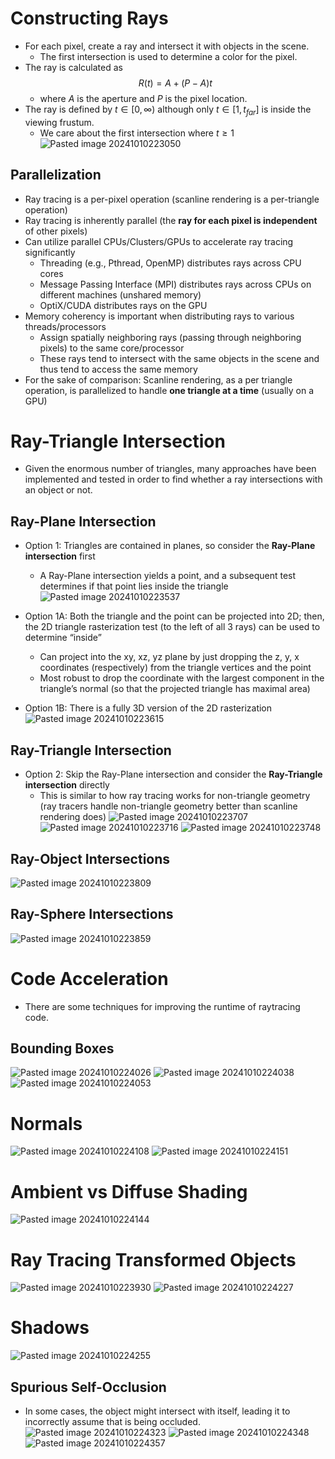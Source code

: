
# Constructing Rays
* For each pixel, create a ray and intersect it with objects in the scene.
	* The first intersection is used to determine a color for the pixel.
* The ray is calculated as$$
R(t) = A + (P - A)t
$$
	* where $A$ is the aperture and $P$ is the pixel location.
* The ray is defined by $t \in [0, \infty)$ although only $t \in [1, t_{far}]$ is inside the viewing frustum.
	* We care about the first intersection where $t \geq 1$
![Pasted image 20241010223050](../../attachments/Pasted%20image%2020241010223050.png)

## Parallelization
* Ray tracing is a per-pixel operation (scanline rendering is a per-triangle operation)
* Ray tracing is inherently parallel (the **ray for each pixel is independent** of other pixels)
* Can utilize parallel CPUs/Clusters/GPUs to accelerate ray tracing significantly
	* Threading (e.g., Pthread, OpenMP) distributes rays across CPU cores
	* Message Passing Interface (MPI) distributes rays across CPUs on different machines (unshared memory)
	* OptiX/CUDA distributes rays on the GPU
* Memory coherency is important when distributing rays to various threads/processors
	* Assign spatially neighboring rays (passing through neighboring pixels) to the same core/processor
	* These rays tend to intersect with the same objects in the scene and thus tend to access the same memory
* For the sake of comparison: Scanline rendering, as a per triangle operation, is parallelized to handle **one triangle at a time** (usually on a GPU)

# Ray-Triangle Intersection
* Given the enormous number of triangles, many approaches have been implemented and tested in order to find whether a ray intersections with an object or not.

## Ray-Plane Intersection
* Option 1:  Triangles are contained in planes, so consider the **Ray-Plane intersection** first
	* A Ray-Plane intersection yields a point, and a subsequent test determines if that point lies inside the triangle
![Pasted image 20241010223537](../../attachments/Pasted%20image%2020241010223537.png)

* Option 1A: Both the triangle and the point can be projected into 2D; then, the 2D triangle rasterization test (to the left of all 3 rays) can be used to determine “inside”
	* Can project into the xy, xz, yz plane by just dropping the z, y, x coordinates (respectively) from the triangle vertices and the point
	* Most robust to drop the coordinate with the largest component in the triangle’s normal (so that the projected triangle has maximal area)

* Option 1B: There is a fully 3D version of the 2D rasterization
![Pasted image 20241010223615](../../attachments/Pasted%20image%2020241010223615.png)


## Ray-Triangle Intersection
* Option 2: Skip the Ray-Plane intersection and consider the **Ray-Triangle intersection** directly
	* This is similar to how ray tracing works for non-triangle geometry (ray tracers handle non-triangle geometry better than scanline rendering does)
![Pasted image 20241010223707](../../attachments/Pasted%20image%2020241010223707.png)
![Pasted image 20241010223716](../../attachments/Pasted%20image%2020241010223716.png)
![Pasted image 20241010223748](../../attachments/Pasted%20image%2020241010223748.png)

## Ray-Object Intersections
![Pasted image 20241010223809](../../attachments/Pasted%20image%2020241010223809.png)

## Ray-Sphere Intersections
![Pasted image 20241010223859](../../attachments/Pasted%20image%2020241010223859.png)

# Code Acceleration
* There are some techniques for improving the runtime of raytracing code.

## Bounding Boxes
![Pasted image 20241010224026](../../attachments/Pasted%20image%2020241010224026.png)
![Pasted image 20241010224038](../../attachments/Pasted%20image%2020241010224038.png)
![Pasted image 20241010224053](../../attachments/Pasted%20image%2020241010224053.png)
# Normals
![Pasted image 20241010224108](../../attachments/Pasted%20image%2020241010224108.png)
![Pasted image 20241010224151](../../attachments/Pasted%20image%2020241010224151.png)

# Ambient vs Diffuse Shading
![Pasted image 20241010224144](../../attachments/Pasted%20image%2020241010224144.png)

# Ray Tracing Transformed Objects
![Pasted image 20241010223930](../../attachments/Pasted%20image%2020241010223930.png)
![Pasted image 20241010224227](../../attachments/Pasted%20image%2020241010224227.png)

# Shadows
![Pasted image 20241010224255](../../attachments/Pasted%20image%2020241010224255.png)
## Spurious Self-Occlusion
* In some cases, the object might intersect with itself, leading it to incorrectly assume that is being occluded.
![Pasted image 20241010224323](../../attachments/Pasted%20image%2020241010224323.png)
![Pasted image 20241010224348](../../attachments/Pasted%20image%2020241010224348.png)
![Pasted image 20241010224357](../../attachments/Pasted%20image%2020241010224357.png)
